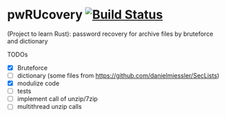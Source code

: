 # pwRUcovery [![Build Status](https://travis-ci.org/NucsuM/pwRUcovery.svg)](https://travis-ci.org/NucsuM/pwRUcovery)
(Project to learn Rust): password recovery for archive files by bruteforce and dictionary

TODOs
- [x] Bruteforce
- [ ] dictionary (some files from https://github.com/danielmiessler/SecLists)
- [x] modulize code 
- [ ] tests
- [ ] implement call of unzip/7zip
- [ ] multithread unzip calls
